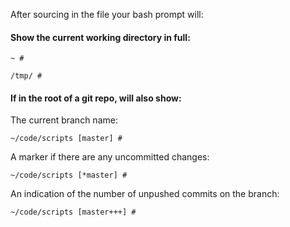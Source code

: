 
After sourcing in the file your bash prompt will: 

#### Show the current working directory in full:
```
~ # 
```
```
/tmp/ # 
```

#### If in the root of a git repo, will also show:

The current branch name:
```
~/code/scripts [master] #
```

A marker if there are any uncommitted changes:
```
~/code/scripts [*master] #
```

An indication of the number of unpushed commits on the branch:
```
~/code/scripts [master+++] #
```

